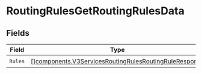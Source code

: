 # RoutingRulesGetRoutingRulesData


## Fields

| Field                                                                                                                          | Type                                                                                                                           | Required                                                                                                                       | Description                                                                                                                    |
| ------------------------------------------------------------------------------------------------------------------------------ | ------------------------------------------------------------------------------------------------------------------------------ | ------------------------------------------------------------------------------------------------------------------------------ | ------------------------------------------------------------------------------------------------------------------------------ |
| `Rules`                                                                                                                        | [][components.V3ServicesRoutingRulesRoutingRuleResponse](../../models/components/v3servicesroutingrulesroutingruleresponse.md) | :heavy_check_mark:                                                                                                             | N/A                                                                                                                            |